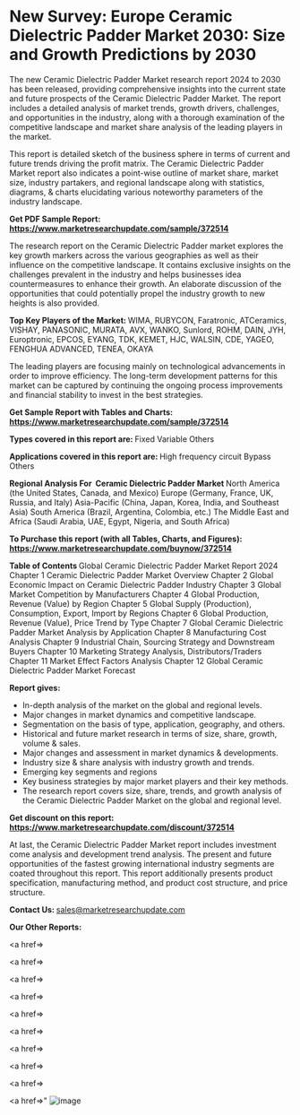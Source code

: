 # New Survey: Europe Ceramic Dielectric Padder Market 2030: Size and Growth Predictions by 2030

The new Ceramic Dielectric Padder Market research report 2024 to 2030 has been released, providing comprehensive insights into the current state and future prospects of the Ceramic Dielectric Padder Market. The report includes a detailed analysis of market trends, growth drivers, challenges, and opportunities in the industry, along with a thorough examination of the competitive landscape and market share analysis of the leading players in the market.

This report is detailed sketch of the business sphere in terms of current and future trends driving the profit matrix. The Ceramic Dielectric Padder Market report also indicates a point-wise outline of market share, market size, industry partakers, and regional landscape along with statistics, diagrams, &amp; charts elucidating various noteworthy parameters of the industry landscape.

<strong><b>Get PDF Sample Report: <a href=https://www.marketresearchupdate.com/sample/372514>https://www.marketresearchupdate.com/sample/372514</a></b></strong>

The research report on the Ceramic Dielectric Padder market explores the key growth markers across the various geographies as well as their influence on the competitive landscape. It contains exclusive insights on the challenges prevalent in the industry and helps businesses idea countermeasures to enhance their growth. An elaborate discussion of the opportunities that could potentially propel the industry growth to new heights is also provided.

<strong><b>Top Key Players of the Market:
</b></strong>WIMA, RUBYCON, Faratronic, ATCeramics, VISHAY, PANASONIC, MURATA, AVX, WANKO, Sunlord, ROHM, DAIN, JYH, Europtronic, EPCOS, EYANG, TDK, KEMET, HJC, WALSIN, CDE, YAGEO, FENGHUA ADVANCED, TENEA, OKAYA<strong><b>
</b></strong>

The leading players are focusing mainly on technological advancements in order to improve efficiency. The long-term development patterns for this market can be captured by continuing the ongoing process improvements and financial stability to invest in the best strategies.

<strong><b>Get Sample Report with Tables and Charts: <a href=https://www.marketresearchupdate.com/sample/372514>https://www.marketresearchupdate.com/sample/372514</a></b></strong>

<strong><b>Types covered in this report are:
</b></strong>Fixed
Variable
Others<strong><b>
</b></strong>

<strong><b>Applications covered in this report are:
</b></strong>High frequency circuit
Bypass
Others<strong><b>
</b></strong>

<strong><b>Regional Analysis For  Ceramic Dielectric Padder Market</b></strong><strong><b>
</b></strong>North America (the United States, Canada, and Mexico)
Europe (Germany, France, UK, Russia, and Italy)
Asia-Pacific (China, Japan, Korea, India, and Southeast Asia)
South America (Brazil, Argentina, Colombia, etc.)
The Middle East and Africa (Saudi Arabia, UAE, Egypt, Nigeria, and South Africa)

<strong><b>To Purchase this report (with all Tables, Charts, and Figures): <a href=https://www.marketresearchupdate.com/buynow/372514>https://www.marketresearchupdate.com/buynow/372514</a></b></strong>

<strong><b>Table of Contents</b></strong><strong><b>
</b></strong>Global Ceramic Dielectric Padder Market Report 2024
Chapter 1 Ceramic Dielectric Padder Market Overview
Chapter 2 Global Economic Impact on Ceramic Dielectric Padder Industry
Chapter 3 Global Market Competition by Manufacturers
Chapter 4 Global Production, Revenue (Value) by Region
Chapter 5 Global Supply (Production), Consumption, Export, Import by Regions
Chapter 6 Global Production, Revenue (Value), Price Trend by Type
Chapter 7 Global Ceramic Dielectric Padder Market Analysis by Application
Chapter 8 Manufacturing Cost Analysis
Chapter 9 Industrial Chain, Sourcing Strategy and Downstream Buyers
Chapter 10 Marketing Strategy Analysis, Distributors/Traders
Chapter 11 Market Effect Factors Analysis
Chapter 12 Global Ceramic Dielectric Padder Market Forecast

<strong><b>Report gives:</b></strong>

- In-depth analysis of the market on the global and regional levels.
- Major changes in market dynamics and competitive landscape.
- Segmentation on the basis of type, application, geography, and others.
- Historical and future market research in terms of size, share, growth, volume &amp; sales.
- Major changes and assessment in market dynamics &amp; developments.
- Industry size &amp; share analysis with industry growth and trends.
- Emerging key segments and regions
- Key business strategies by major market players and their key methods.
- The research report covers size, share, trends, and growth analysis of the Ceramic Dielectric Padder Market on the global and regional level.

<strong><b>Get discount on this report: <a href=https://www.marketresearchupdate.com/discount/372514>https://www.marketresearchupdate.com/discount/372514</a></b></strong>

At last, the Ceramic Dielectric Padder Market report includes investment come analysis and development trend analysis. The present and future opportunities of the fastest growing international industry segments are coated throughout this report. This report additionally presents product specification, manufacturing method, and product cost structure, and price structure.

<strong><b>Contact Us:
</b></strong>sales@marketresearchupdate.com

<strong>Our Other Reports:</strong>

<a href=></a>

<a href=></a>

<a href=></a>

<a href=></a>

<a href=></a>

<a href=></a>

<a href=></a>

<a href=></a>

<a href=></a>

<a href=></a>"
![image](https://github.com/Gayatrikarjule/Market-Analysis-360/assets/97346546/74c6d5bd-899c-4df1-8039-595d3ab22e2c)

